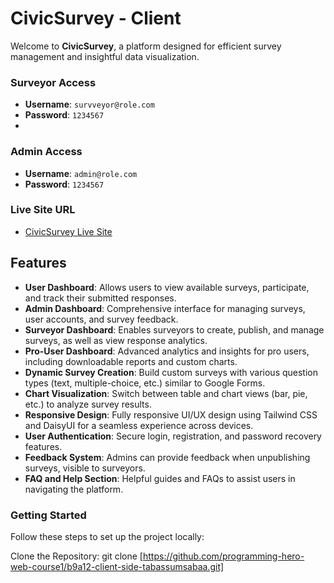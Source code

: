 # CivicSurvey - Client

Welcome to **CivicSurvey**, a platform designed for efficient survey management and insightful data visualization.

### Surveyor Access
- **Username**: `survveyor@role.com`
- **Password**: `1234567`
- 
### Admin Access
- **Username**: `admin@role.com`
- **Password**: `1234567`
  

### Live Site URL
- [CivicSurvey Live Site](https://b9a12-client-side-e171a.web.app)

## Features
- **User Dashboard**: Allows users to view available surveys, participate, and track their submitted responses.
- **Admin Dashboard**: Comprehensive interface for managing surveys, user accounts, and survey feedback.
- **Surveyor Dashboard**: Enables surveyors to create, publish, and manage surveys, as well as view response analytics.
- **Pro-User Dashboard**: Advanced analytics and insights for pro users, including downloadable reports and custom charts.
- **Dynamic Survey Creation**: Build custom surveys with various question types (text, multiple-choice, etc.) similar to Google Forms.
- **Chart Visualization**: Switch between table and chart views (bar, pie, etc.) to analyze survey results.
- **Responsive Design**: Fully responsive UI/UX design using Tailwind CSS and DaisyUI for a seamless experience across devices.
- **User Authentication**: Secure login, registration, and password recovery features.
- **Feedback System**: Admins can provide feedback when unpublishing surveys, visible to surveyors.
- **FAQ and Help Section**: Helpful guides and FAQs to assist users in navigating the platform.

### Getting Started
Follow these steps to set up the project locally:

Clone the Repository:
git clone [https://github.com/programming-hero-web-course1/b9a12-client-side-tabassumsabaa.git]

